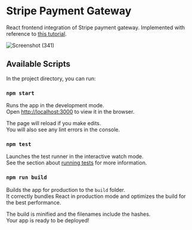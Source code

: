 # Stripe Payment Gateway

React frontend integration of Stripe payment gateway. Implemented with reference to [this tutorial](https://www.cluemediator.com/integrate-stripe-payment-gateway-in-react).

![Screenshot (341)](https://user-images.githubusercontent.com/68691231/115967275-60cd5180-a54f-11eb-80bf-c1032ff6bda2.png)

## Available Scripts

In the project directory, you can run:

### `npm start`

Runs the app in the development mode.\
Open [http://localhost:3000](http://localhost:3000) to view it in the browser.

The page will reload if you make edits.\
You will also see any lint errors in the console.

### `npm test`

Launches the test runner in the interactive watch mode.\
See the section about [running tests](https://facebook.github.io/create-react-app/docs/running-tests) for more information.

### `npm run build`

Builds the app for production to the `build` folder.\
It correctly bundles React in production mode and optimizes the build for the best performance.

The build is minified and the filenames include the hashes.\
Your app is ready to be deployed!
